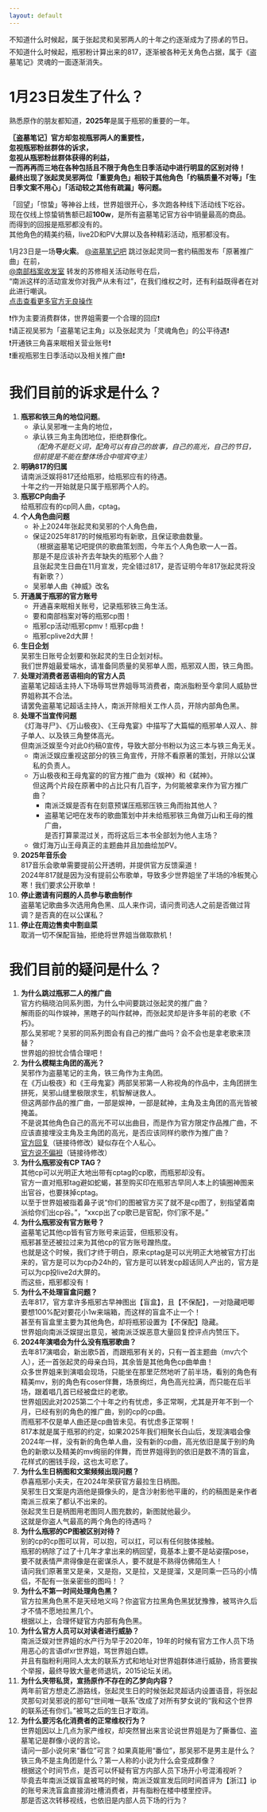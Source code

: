 ```yaml
---
layout: default
---
```


不知道什么时候起，属于张起灵和吴邪两人的十年之约逐渐成为了捞💰的节日。<br>
不知道什么时候起，瓶邪粉计算出来的817，逐渐被各种无关角色占据，属于《盗墓笔记》灵魂的一面逐渐消失。

# 1月23日发生了什么？
熟悉原作的朋友都知道，**2025年**是属于瓶邪的重要的一年。

**〖盗墓笔记〗官方却忽视瓶邪两人的重要性，<br>
忽视瓶邪粉丝群体的诉求，<br>
忽视从瓶邪粉丝群体获得的利益，<br>
一而再再而三地在各种包括且不限于角色生日季活动中进行明显的区别对待！<br>
最终出现了张起灵吴邪两位「重要角色」相较于其他角色「约稿质量不对等」「生日季文案不用心」「活动较之其他有疏漏」等问题。**
  
「回望」「惊蛰」等神谷上线，世界姐很开心，多次跑各种线下活动线下吃谷。<br>
现在仅线上惊蛰销售额已超**100w**，是所有盗墓笔记官方谷中销量最高的商品。<br>
而得到的回报是瓶邪都没有的。<br>
其他角色的精美约稿，live2D和PV大屏以及各种精彩活动，瓶邪都没有。  
  
1月23日是一场**导火索**。
[@盗墓笔记吧](https://weibo.com/n/%E7%9B%97%E5%A2%93%E7%AC%94%E8%AE%B0%E5%90%A7) 跳过张起灵同一套约稿图发布「原著推广曲」在前，<br>
[@南部档案收发室](https://weibo.com/n/%E5%8D%97%E9%83%A8%E6%A1%A3%E6%A1%88%E6%94%B6%E5%8F%91%E5%AE%A4) 转发的苏修相关活动账号在后，<br>
“南派这样的活动宣发你对我产从未有过”，在我们维权之时，还有利益既得者在对此进行嘲讽。<br>
[点击查看更多官方无良操作](2025npfy/2025npfy.md)

❗作为主要消费群体，世界姐需要一个合理的回应❗<br>
❗请正视吴邪为「盗墓笔记主角」以及张起灵为「灵魂角色」的公平待遇❗<br>
❗开通铁三角喜来眠相关营业账号❗<br>
❗重视瓶邪生日季活动以及相关推广曲❗

# 我们目前的诉求是什么？
1. **瓶邪和铁三角的地位问题**。
	* 承认吴邪唯一主角的地位，
	* 承认铁三角主角团地位，拒绝群像化。<br>
	_（配角不是贬义词，配角可以有自己的故事，自己的高光，自己的节日，但前提是不能在整体场合中喧宾夺主）_
2. **明确817的归属**<br>
     	请南派泛娱将817还给瓶邪，给瓶邪应有的待遇。<br>
	十年之约一开始就是只属于瓶邪两个人的。
3. **瓶邪CP向曲子**<br>
	给瓶邪应有的cp同人曲，cptag。
4. **个人角色曲问题**
	* 补上2024年张起灵和吴邪的个人角色曲，
	* 保证2025年817的时候瓶邪均有新歌，且保证歌曲数量。<br>
	（根据盗墓笔记吧提供的歌曲策划图，今年五个人角色歌一人一首。<br>
	那是不是应该补齐去年缺失的瓶邪个人曲？<br>
	且张起灵生日曲在11月宣发，完全错过817，是否证明今年817张起灵将没有新歌？）
	 * 吴邪单人曲《神威》改名
5. **开通属于瓶邪的官方账号**
	 * 开通喜来眠相关账号，记录瓶邪铁三角生活。
	 * 要和南部档案对等的瓶邪cp图！
	 * 瓶邪cp活动!瓶邪cpmv！瓶邪cp曲！
	 * 瓶邪cplive2d大屏！
6. **生日企划**<br>
	 吴邪生日账号企划要和张起灵的生日企划对标。<br>
	 我们世界姐最爱端水，请准备同质量的吴邪单人图，瓶邪双人图，铁三角图。
7. **处理对消费者恶语相向的官方人员**<br>
	盗墓笔记超话主持人下场辱骂世界姐辱骂消费者，南派脂粉至今拿同人威胁世界姐称其不合法。<br>
	请罢免盗墓笔记超话主持人，南派开除相关工作人员，开除内部角色黑。
8. **处理不当宣传问题**<br>
	《灯海寻尸》、《万山极夜》、《王母鬼宴》中描写了大篇幅的瓶邪单人双人、胖子单人、以及铁三角整体高光。<br>
	但南派泛娱至今对此0️约稿0️宣传，导致大部分书粉以为这三本与铁三角无关。<br>
	* 南派泛娱应重视这部分的铁三角宣传，开除不看原著的策划，开除以公谋私的负责人。<br>
	* 万山极夜和王母鬼宴的的官方推广曲为《娱神》和《弑神》。<br>
	  但这两个片段在原著中的占比只有几百字，为何能被拿来作为官方推广曲？<br>
	  - 南派泛娱是否有在刻意预谋压瓶邪压铁三角而抬其他人？<br>
	  - 盗墓笔记吧在发布的歌曲策划中并未给瓶邪铁三角做万山和王母的推广曲，<br>
	   是否打算蒙混过关，而将这后三本书全部划为他人主场？
	* 做灯海万山王母真正的主题曲并且加曲绘加PV。
9. **2025年音乐会**<br>
	   817音乐会歌单需要提前公开透明，并提供官方反馈渠道！<br>
	   2024年817就是因为没有提前公布歌单，导致多少世界姐坐了半场的冷板凳心寒！我们要求公开歌单！
1. **停止邀请有问题的人员参与歌曲制作**<br>
	盗墓笔记歌曲多次选用角色黑、瓜人来作词，请问贵司选人之前是否做过背调？是否真的在以公谋私？
12. **停止在周边售卖中割韭菜**<br>
	取消一切不保配盲抽，拒绝将世界姐当做取款机！


# 我们目前的疑问是什么？
1. **为什么跳过瓶邪二人的推广曲**<br>
	官方约稿晓泊同系列图，为什么中间要跳过张起灵的推广曲？<br>
	解雨臣的叫作娱神，黑瞎子的叫作弑神，而张起灵却是许多年前的老歌《不朽》。<br>
	那么吴邪呢？吴邪的同系列图会有自己的推广曲吗？会不会也是拿老歌来顶替？<br>
	世界姐的担忧合情合理吧！
2. **为什么模糊主角团的高光？** <br>
   吴邪作为盗墓笔记的主角，铁三角作为主角团。<br>
   在《万山极夜》和《王母鬼宴》两部吴邪第一人称视角的作品中，主角团拼生拼死，吴邪山缝里极限求生，机智解谜救人。<br>
   但这两部作品的推广曲，一部是娱神，一部是弑神，主角及主角团的高光皆被掩盖。<br>
   不是说其他角色自己的高光不可以出曲目，而是作为官方限定作品推广曲，不应该直接埋没主角及主角团的高光，是否应该同样约歌作为推广曲？<br>
   [官方回复](2025npfy/2025npfy.md)（链接待修改）疑似存在个人私心。<br>
   [官方说不偏袒](2025npfy/2025npfy.md)（链接待修改）
3. **为什么瓶邪没有CP TAG？** <br>
   其他cp可以光明正大地出带有cptag的cp歌，而瓶邪却没有。<br>
   官方一直对瓶邪tag避如蛇蝎，甚至购买印在瓶邪古早同人本上的镇圈神图来出官谷，也要抹掉cptag。<br>
   以至于世界姐被指着鼻子说“你们的图被官方买了就不是cp图了，别指望着南派给你们出cp谷。”，“xxcp出了cp歌已是官配，你们家不是。”
4. **为什么瓶邪没有官方账号？** <br>
   盗墓笔记其他cp皆有官方账号来运营，但瓶邪没有。<br>
   瓶邪甚至还被拉过来为其他cp的官方账号蹭热度。<br>
   也就是这个时候，我们才终于明白，原来cptag是可以光明正大地被官方打出来的，官方是可以为cp办24h的，官方是可以转发cp超话同人产出的，官方是可以为cp投live2d大屏的。<br>
   而这些，瓶邪都没有！
5. **为什么不处理盲盒问题？** <br>
   去年817，官方拿许多瓶邪古早神图出【盲盒】，且【不保配】，一对隐藏吧唧要想100%配对要花小1w来端箱，而这样的盲盒不止一个！<br>
   甚至有盲盒里主要为其他角色，却将瓶邪设置为【不保配】隐藏。<br>
   世界姐向南派泛娱提出意见，被南派泛娱恶意大量回复控评点内赞压下。
6. **2024年演唱会为什么没有瓶邪歌曲？** <br>
   去年817演唱会，新出歌5首，而跟瓶邪有关的，只有一首主题曲（mv六个人），还一首张起灵的母亲白玛，其余皆是其他角色cp曲单曲！<br>
   众多世界姐来到演唱会现场，只能坐在那里茫然地听了前半场，看别的角色有精美mv，别的角色有coser伴舞，场景绚烂，角色高光拉满，而只能在后半场，跟着唱几首已经被盘烂的老歌。<br>
   世界姐因此对2025第二个十年之约有忧虑，多正常啊，尤其是开年不到一个月，已经有别的角色的推广曲，别的cp的cp曲。<br>
   而瓶邪不仅是单人曲还是cp曲皆未见。有忧虑多正常啊！<br>
   817本就是属于瓶邪的约定，如果2025年我们相聚长白山后，发现演唱会像2024年一样，没有新的角色单人曲，没有新的cp曲，高光依旧是属于别的角色的新歌以及精美的mv绚丽的伴舞，而世界姐得到的依旧是数不清的盲盒，花样式的圈钱手段，这也太可悲了。
7. **为什么生日柄图和文案频频出现问题？** <br>
   恭喜瓶邪小夫夫，在2024年荣获官方最拉生日柄图。<br>
   吴邪生日文案是内涵他是摄像头的，是含沙射影他平庸的，约的稿图是亲作者南派三叔来了都认不出来的。<br>
   张起灵生日是柄图用老图同人图充数的，新图就他最少。<br>
   这就是你盗人气最高的两个角色的待遇吗？
8. **为什么瓶邪的CP图被区别对待？** <br>
   别的cp的cp图可以背，可以抱，可以扛，可以有任何肢体接触。<br>
   瓶邪的柄除了过了十几年才拿出来的柄回望，竟基本上要不是站姿摆pose，要不就表情严肃得像是在密谋杀人，要不就是不熟得仿佛陌生人！<br>
   请问我们原著里又是亲，又是抱，又是拉，又是提溜，又是同乘一匹马的小情侣，不配有一张亲密些的图吗！？
9. **为什么不第一时间处理角色黑？** <br>
   官方拉黑角色黑不是天经地义吗？你盗官方拉黑角色黑犹犹豫豫，被骂许久后才不情不愿地拉黑几个。<br>
   根据以上，合理怀疑官方内部有角色黑。
11. **为什么官方人员可以对读者进行威胁？** <br>
   南派泛娱对世界姐的水产行为早于2020年，19年的时候有官方工作人员下场用恶心的言语dfxr世界姐，骂世界姐白嫖。<br>
   并且有脂粉利用同人太太的联系方式和地址对世界姐群体进行威胁，扬言要挨个举报，最终导致大量老师退坑，2015论坛关闭。
12. **为什么夹带私货，宣扬原作不存在的乙梦向内容？** <br>
   两年前官方想走乙游路线，张起灵生日的时候张起灵超话内设置语音，将张起灵那句对吴邪说的那句“世间唯一联系”改成了对所有梦女说的“我和这个世界的联系还有你们。”被骂之后的生日才取消。
13. **为什么要污名化消费者的正常维权行为？** <br>
   世界姐因以上几点为家产维权，却突然冒出来言论说世界姐是为了撕番位、盗墓笔记是群像小说的言论。<br>
   请问一部小说何来“番位”可言？如果真能用“番位”，那吴邪不是男主是什么？铁三角不是主角团是什么？第一人称的小说为什么会变成群像？<br>
   根据这个时间节点，是否可以怀疑有官方内部人员下场开小号混淆视听？<br>
   毕竟去年南派泛娱盲盒被骂的时候，南派泛娱宣发后同时间首评为【浙江】ip的账号来洗盲盒直接消吐槽消费者，并有脂粉在楼中楼里控评。<br>
   那是否这次转移视线，也依旧是内部人员下场的行为？



